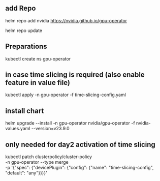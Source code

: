 ## add Repo

helm repo add nvidia https://nvidia.github.io/gpu-operator

helm repo update

## Preparations
kubectl create ns gpu-operator

## in case time slicing is required (also enable feature in value file)
kubectl apply -n gpu-operator -f time-slicing-config.yaml

## install chart

helm upgrade --install -n gpu-operator nvidia/gpu-operator -f nvidia-values.yaml --version=v23.9.0

## only needed for day2 activation of time slicing
kubectl patch clusterpolicy/cluster-policy \
    -n gpu-operator --type merge \
    -p '{"spec": {"devicePlugin": {"config": {"name": "time-slicing-config", "default": "any"}}}}'